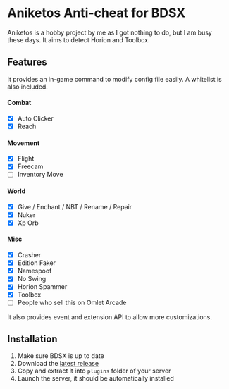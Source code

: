 # Aniketos Anti-cheat for BDSX

Aniketos is a hobby project by me as I got nothing to do, but I am busy these days. It aims to detect Horion and Toolbox.

## Features

It provides an in-game command to modify config file easily. A whitelist is also included.

#### Combat
- [x] Auto Clicker
- [x] Reach
#### Movement
- [x] Flight
- [x] Freecam
- [ ] Inventory Move
#### World
- [x] Give / Enchant / NBT / Rename / Repair
- [x] Nuker
- [x] Xp Orb
#### Misc
- [x] Crasher
- [x] Edition Faker
- [x] Namespoof
- [x] No Swing
- [x] Horion Spammer
- [x] Toolbox
- [ ] People who sell this on Omlet Arcade

It also provides event and extension API to allow more customizations.

## Installation
1. Make sure BDSX is up to date
2. Download the [latest release](https://github.com/Rjlintkh/bdsx-aniketos/releases/latest/download/aniketos.zip)
3. Copy and extract it into `plugins` folder of your server
4. Launch the server, it should be automatically installed